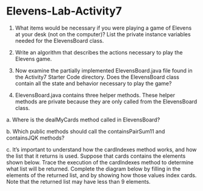 # Elevens-Lab-Activity7

1. What items would be necessary if you were playing a game of Elevens at your desk (not on the
computer)? List the private instance variables needed for the ElevensBoard class.

2. Write an algorithm that describes the actions necessary to play the Elevens game.

3. Now examine the partially implemented ElevensBoard.java file found in the Activity7
Starter Code directory. Does the ElevensBoard class contain all the state and behavior
necessary to play the game?

4. ElevensBoard.java contains three helper methods. These helper methods are private
because they are only called from the ElevensBoard class.

a. Where is the dealMyCards method called in ElevensBoard?






b. Which public methods should call the containsPairSum11 and containsJQK
methods?





c. It’s important to understand how the cardIndexes method works, and how the list that it
returns is used. Suppose that cards contains the elements shown below. Trace the execution
of the cardIndexes method to determine what list will be returned. Complete the diagram
below by filling in the elements of the returned list, and by showing how those values index
cards. Note that the returned list may have less than 9 elements.
